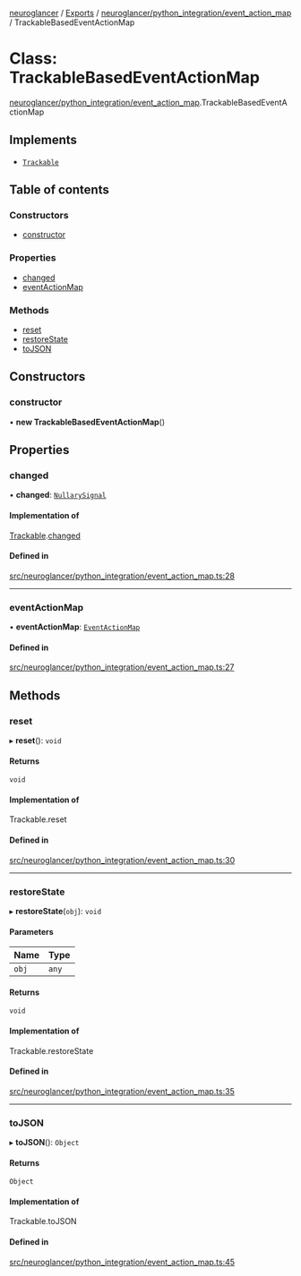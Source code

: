 [neuroglancer](../README.md) / [Exports](../modules.md) / [neuroglancer/python\_integration/event\_action\_map](../modules/neuroglancer_python_integration_event_action_map.md) / TrackableBasedEventActionMap

# Class: TrackableBasedEventActionMap

[neuroglancer/python_integration/event_action_map](../modules/neuroglancer_python_integration_event_action_map.md).TrackableBasedEventActionMap

## Implements

- [`Trackable`](../interfaces/neuroglancer_util_trackable.Trackable.md)

## Table of contents

### Constructors

- [constructor](neuroglancer_python_integration_event_action_map.TrackableBasedEventActionMap.md#constructor)

### Properties

- [changed](neuroglancer_python_integration_event_action_map.TrackableBasedEventActionMap.md#changed)
- [eventActionMap](neuroglancer_python_integration_event_action_map.TrackableBasedEventActionMap.md#eventactionmap)

### Methods

- [reset](neuroglancer_python_integration_event_action_map.TrackableBasedEventActionMap.md#reset)
- [restoreState](neuroglancer_python_integration_event_action_map.TrackableBasedEventActionMap.md#restorestate)
- [toJSON](neuroglancer_python_integration_event_action_map.TrackableBasedEventActionMap.md#tojson)

## Constructors

### constructor

• **new TrackableBasedEventActionMap**()

## Properties

### changed

• **changed**: [`NullarySignal`](neuroglancer_util_signal.NullarySignal.md)

#### Implementation of

[Trackable](../interfaces/neuroglancer_util_trackable.Trackable.md).[changed](../interfaces/neuroglancer_util_trackable.Trackable.md#changed)

#### Defined in

[src/neuroglancer/python_integration/event_action_map.ts:28](https://github.com/ActiveBrainAtlas2/neuroglancer/blob/91617476/src/neuroglancer/python_integration/event_action_map.ts#L28)

___

### eventActionMap

• **eventActionMap**: [`EventActionMap`](neuroglancer_util_event_action_map.EventActionMap.md)

#### Defined in

[src/neuroglancer/python_integration/event_action_map.ts:27](https://github.com/ActiveBrainAtlas2/neuroglancer/blob/91617476/src/neuroglancer/python_integration/event_action_map.ts#L27)

## Methods

### reset

▸ **reset**(): `void`

#### Returns

`void`

#### Implementation of

Trackable.reset

#### Defined in

[src/neuroglancer/python_integration/event_action_map.ts:30](https://github.com/ActiveBrainAtlas2/neuroglancer/blob/91617476/src/neuroglancer/python_integration/event_action_map.ts#L30)

___

### restoreState

▸ **restoreState**(`obj`): `void`

#### Parameters

| Name | Type |
| :------ | :------ |
| `obj` | `any` |

#### Returns

`void`

#### Implementation of

Trackable.restoreState

#### Defined in

[src/neuroglancer/python_integration/event_action_map.ts:35](https://github.com/ActiveBrainAtlas2/neuroglancer/blob/91617476/src/neuroglancer/python_integration/event_action_map.ts#L35)

___

### toJSON

▸ **toJSON**(): `Object`

#### Returns

`Object`

#### Implementation of

Trackable.toJSON

#### Defined in

[src/neuroglancer/python_integration/event_action_map.ts:45](https://github.com/ActiveBrainAtlas2/neuroglancer/blob/91617476/src/neuroglancer/python_integration/event_action_map.ts#L45)
